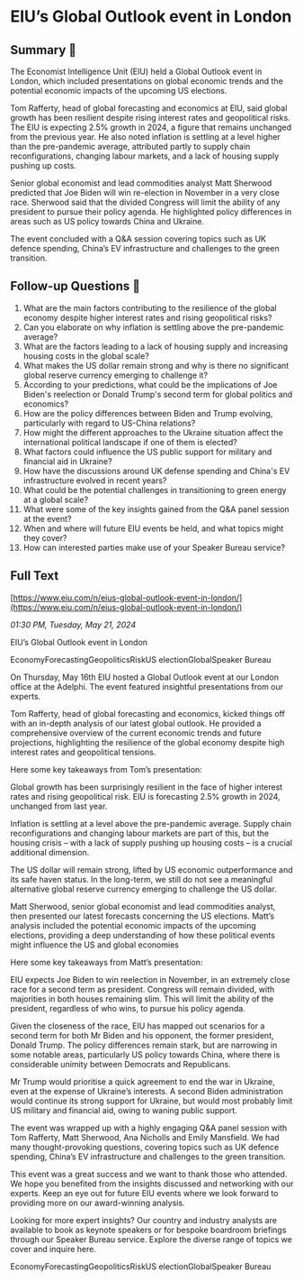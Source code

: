 # EIU’s Global Outlook event in London

## Summary 🤖

The Economist Intelligence Unit (EIU) held a Global Outlook event in London, which included presentations on global economic trends and the potential economic impacts of the upcoming US elections.

Tom Rafferty, head of global forecasting and economics at EIU, said global growth has been resilient despite rising interest rates and geopolitical risks. The EIU is expecting 2.5% growth in 2024, a figure that remains unchanged from the previous year. He also noted inflation is settling at a level higher than the pre-pandemic average, attributed partly to supply chain reconfigurations, changing labour markets, and a lack of housing supply pushing up costs.

Senior global economist and lead commodities analyst Matt Sherwood predicted that Joe Biden will win re-election in November in a very close race. Sherwood said that the divided Congress will limit the ability of any president to pursue their policy agenda. He highlighted policy differences in areas such as US policy towards China and Ukraine.

The event concluded with a Q&A session covering topics such as UK defence spending, China’s EV infrastructure and challenges to the green transition.

## Follow-up Questions 🤖

1. What are the main factors contributing to the resilience of the global economy despite higher interest rates and rising geopolitical risks?
2. Can you elaborate on why inflation is settling above the pre-pandemic average?
3. What are the factors leading to a lack of housing supply and increasing housing costs in the global scale?
4. What makes the US dollar remain strong and why is there no significant global reserve currency emerging to challenge it?
5. According to your predictions, what could be the implications of Joe Biden's reelection or Donald Trump's second term for global politics and economics?
6. How are the policy differences between Biden and Trump evolving, particularly with regard to US-China relations?
7. How might the different approaches to the Ukraine situation affect the international political landscape if one of them is elected?
8. What factors could influence the US public support for military and financial aid in Ukraine?
9. How have the discussions around UK defense spending and China's EV infrastructure evolved in recent years?
10. What could be the potential challenges in transitioning to green energy at a global scale?
11. What were some of the key insights gained from the Q&A panel session at the event?
12. When and where will future EIU events be held, and what topics might they cover?
13. How can interested parties make use of your Speaker Bureau service?

## Full Text

[https://www.eiu.com/n/eius-global-outlook-event-in-london/](https://www.eiu.com/n/eius-global-outlook-event-in-london/)

*01:30 PM, Tuesday, May 21, 2024*

EIU’s Global Outlook event in London

EconomyForecastingGeopoliticsRiskUS electionGlobalSpeaker Bureau

On Thursday, May 16th EIU hosted a Global Outlook event at our London office at the Adelphi. The event featured insightful presentations from our experts.

Tom Rafferty, head of global forecasting and economics, kicked things off with an in-depth analysis of our latest global outlook. He provided a comprehensive overview of the current economic trends and future projections, highlighting the resilience of the global economy despite high interest rates and geopolitical tensions.

Here some key takeaways from Tom’s presentation:

Global growth has been surprisingly resilient in the face of higher interest rates and rising geopolitical risk. EIU is forecasting 2.5% growth in 2024, unchanged from last year.

Inflation is settling at a level above the pre-pandemic average. Supply chain reconfigurations and changing labour markets are part of this, but the housing crisis – with a lack of supply pushing up housing costs – is a crucial additional dimension.

The US dollar will remain strong, lifted by US economic outperformance and its safe haven status. In the long-term, we still do not see a meaningful alternative global reserve currency emerging to challenge the US dollar.

Matt Sherwood, senior global economist and lead commodities analyst, then presented our latest forecasts concerning the US elections. Matt’s analysis included the potential economic impacts of the upcoming elections, providing a deep understanding of how these political events might influence the US and global economies

Here some key takeaways from Matt’s presentation:

EIU expects Joe Biden to win reelection in November, in an extremely close race for a second term as president. Congress will remain divided, with majorities in both houses remaining slim. This will limit the ability of the president, regardless of who wins, to pursue his policy agenda.

Given the closeness of the race, EIU has mapped out scenarios for a second term for both Mr Biden and his opponent, the former president, Donald Trump. The policy differences remain stark, but are narrowing in some notable areas, particularly US policy towards China, where there is considerable unimity between Democrats and Republicans.

Mr Trump would prioritise a quick agreement to end the war in Ukraine, even at the expense of Ukraine’s interests. A second Biden administration would continue its strong support for Ukraine, but would most probably limit US military and financial aid, owing to waning public support.

The event was wrapped up with a highly engaging Q&A panel session with Tom Rafferty, Matt Sherwood, Ana Nicholls and Emily Mansfield. We had many thought-provoking questions, covering topics such as UK defence spending, China’s EV infrastructure and challenges to the green transition.

This event was a great success and we want to thank those who attended. We hope you benefited from the insights discussed and networking with our experts. Keep an eye out for future EIU events where we look forward to providing more on our award-winning analysis.

Looking for more expert insights? Our country and industry analysts are available to book as keynote speakers or for bespoke boardroom briefings through our Speaker Bureau service. Explore the diverse range of topics we cover and inquire here.

EconomyForecastingGeopoliticsRiskUS electionGlobalSpeaker Bureau

